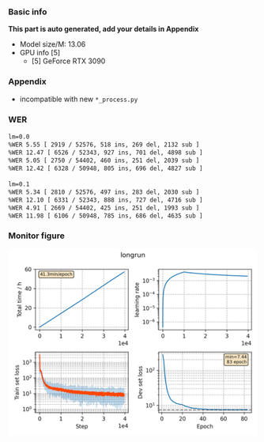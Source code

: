 ### Basic info

**This part is auto generated, add your details in Appendix**

* Model size/M: 13.06
* GPU info \[5\]
  * \[5\] GeForce RTX 3090

### Appendix

* incompatible with new `*_process.py`

### WER
```
lm=0.0
%WER 5.55 [ 2919 / 52576, 518 ins, 269 del, 2132 sub ]
%WER 12.47 [ 6526 / 52343, 927 ins, 701 del, 4898 sub ]
%WER 5.05 [ 2750 / 54402, 460 ins, 251 del, 2039 sub ]
%WER 12.42 [ 6328 / 50948, 805 ins, 696 del, 4827 sub ]

lm=0.1
%WER 5.34 [ 2810 / 52576, 497 ins, 283 del, 2030 sub ]
%WER 12.10 [ 6331 / 52343, 888 ins, 727 del, 4716 sub ]
%WER 4.91 [ 2669 / 54402, 425 ins, 251 del, 1993 sub ]
%WER 11.98 [ 6106 / 50948, 785 ins, 686 del, 4635 sub ]
```

### Monitor figure
![monitor](./monitor.png)
